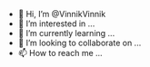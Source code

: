 - 👋 Hi, I’m @VinnikVinnik
- 👀 I’m interested in ...
- 🌱 I’m currently learning ...
- 💞️ I’m looking to collaborate on ...
- 📫 How to reach me ...

<!---
VinnikVinnik/VinnikVinnik is a ✨ special ✨ repository because its `README.md` (this file) appears on your GitHub profile.
You can click the Preview link to take a look at your changes.
--->
